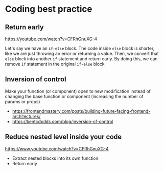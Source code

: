 # Coding best practice

## Return early

<https://youtube.com/watch?v=CFRhGnuXG-4>

Let's say we have an `if-else` block. The code inside `else` block is shorter, like we are just throwing an error or returning a value. Then, we convert that `else` block into another `if` statement and return early. By doing this, we can remove `if` statement in the original `if-else` block

## Inversion of control

Make your function (or component) open to new modification instead of changing the base function or component (increasing the number of params or props)

- <https://frontendmastery.com/posts/building-future-facing-frontend-architectures/>
- <https://kentcdodds.com/blog/inversion-of-control>

## Reduce nested level inside your code

<https://www.youtube.com/watch?v=CFRhGnuXG-4>

- Extract nested blocks into its own function
- Return early